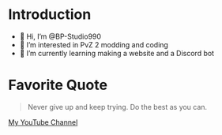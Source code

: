 # Introduction
- 👋 Hi, I’m @BP-Studio990
- 👀 I’m interested in PvZ 2 modding and coding
- 🌱 I’m currently learning making a website and a Discord bot

# Favorite Quote
> Never give up and keep trying.
> Do the best as you can.

[My YouTube Channel](https://www.youtube.com/channel/UCrGChf2bQYHaWBdBsPN0WKw)

<!---
BP-Studio990/BP-Studio990 is a ✨ special ✨ repository because its `README.md` (this file) appears on your GitHub profile.
You can click the Preview link to take a look at your changes.
--->
